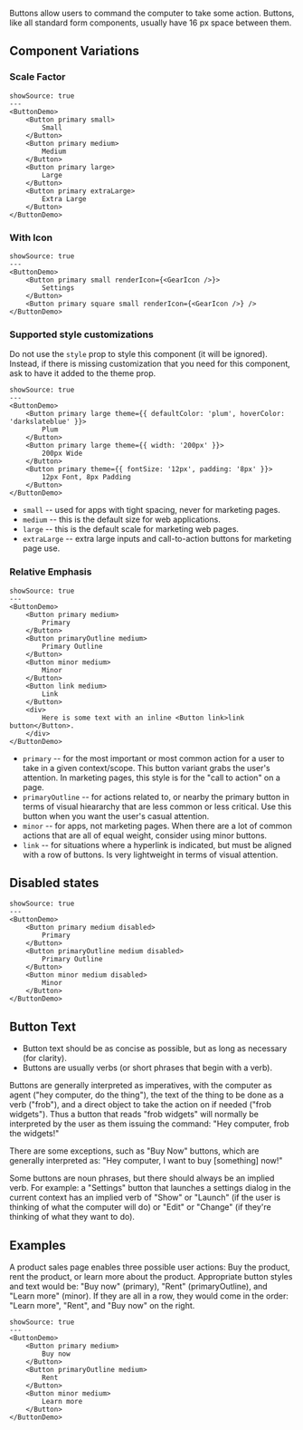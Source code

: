 Buttons allow users to command the computer to take some action. Buttons, like all standard form components, usually have 16 px space between them.

## Component Variations

### Scale Factor

```react
showSource: true
---
<ButtonDemo>
	<Button primary small>
		Small
	</Button>
	<Button primary medium>
		Medium
	</Button>
	<Button primary large>
		Large
	</Button>
	<Button primary extraLarge>
		Extra Large
	</Button>
</ButtonDemo>
```

### With Icon
```react
showSource: true
---
<ButtonDemo>
	<Button primary small renderIcon={<GearIcon />}>
		Settings
	</Button>
	<Button primary square small renderIcon={<GearIcon />} />
</ButtonDemo>
```

### Supported style customizations
Do not use the `style` prop to style this component (it will be ignored). Instead, if there is missing customization that you need for this component, ask to have it added to the theme prop.

```react
showSource: true
---
<ButtonDemo>
	<Button primary large theme={{ defaultColor: 'plum', hoverColor: 'darkslateblue' }}>
		Plum
	</Button>
	<Button primary large theme={{ width: '200px' }}>
		200px Wide
	</Button>
	<Button primary theme={{ fontSize: '12px', padding: '8px' }}>
		12px Font, 8px Padding
	</Button>
</ButtonDemo>
```


* `small` -- used for apps with tight spacing, never for marketing pages.
* `medium` -- this is the default size for web applications.
* `large` -- this is the default scale for marketing web pages.
* `extraLarge` -- extra large inputs and call-to-action buttons for marketing page use.

### Relative Emphasis


```react
showSource: true
---
<ButtonDemo>
	<Button primary medium>
		Primary
	</Button>
	<Button primaryOutline medium>
		Primary Outline
	</Button>
	<Button minor medium>
		Minor
	</Button>
	<Button link medium>
		Link
	</Button>
	<div>
		Here is some text with an inline <Button link>link button</Button>.
	</div>
</ButtonDemo>
```

* `primary` -- for the most important or most common action for a user to take in a given context/scope. This button variant grabs the user's attention. In marketing pages, this style is for the "call to action" on a page.
* `primaryOutline` -- for actions related to, or nearby the primary button in terms of visual hieararchy that are less common or less critical. Use this button when you want the user's casual attention.
* `minor` -- for apps, not marketing pages. When there are a lot of common actions that are all of equal weight, consider using minor buttons.
* `link` -- for situations where a hyperlink is indicated, but must be aligned with a row of buttons. Is very lightweight in terms of visual attention.

## Disabled states

```react
showSource: true
---
<ButtonDemo>
	<Button primary medium disabled>
		Primary
	</Button>
	<Button primaryOutline medium disabled>
		Primary Outline
	</Button>
	<Button minor medium disabled>
		Minor
	</Button>
</ButtonDemo>
```

## Button Text

* Button text should be as concise as possible, but as long as necessary (for clarity).
* Buttons are usually verbs (or short phrases that begin with a verb).

Buttons are generally interpreted as imperatives, with the computer as agent ("hey computer, do the thing"), the text of the thing to be done as a verb ("frob"), and a direct object to take the action on if needed ("frob widgets"). Thus a button that reads "frob widgets" will normally be interpreted by the user as them issuing the command: "Hey computer, frob the widgets!"

There are some exceptions, such as "Buy Now" buttons, which are generally interpreted as: "Hey computer, I want to buy [something] now!"

Some buttons are noun phrases, but there should always be an implied verb. For example: a "Settings" button that launches a settings dialog in the current context has an implied verb of "Show" or "Launch" (if the user is thinking of what the computer will do) or "Edit" or "Change" (if they're thinking of what they want to do).

## Examples

A product sales page enables three possible user actions: Buy the product, rent the product, or learn more about the product. Appropriate button styles and text would be: "Buy now" (primary), "Rent" (primaryOutline), and "Learn more" (minor). If they are all in a row, they would come in the order: "Learn more", "Rent", and "Buy now" on the right.


```react
showSource: true
---
<ButtonDemo>
	<Button primary medium>
		Buy now
	</Button>
	<Button primaryOutline medium>
		Rent
	</Button>
	<Button minor medium>
		Learn more
	</Button>
</ButtonDemo>
```
